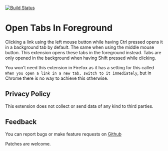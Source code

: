 [![Build Status](https://travis-ci.org/sblask/webextension-open-tabs-in-foreground.svg?branch=master)](https://travis-ci.org/sblask/webextension-open-tabs-in-foreground)

Open Tabs In Foreground
=======================

Clicking a link using the left mouse button while having Ctrl pressed opens it
in a background tab by default. The same when using the middle mouse button.
This extension opens these tabs in the foreground instead. Tabs are only opened
in the background when having Shift pressed while clicking.

You won't need this extension in Firefox as it has a setting for this called
`When you open a link in a new tab, switch to it immediately`, but in Chrome
there is no way to achieve this otherwise.

Privacy Policy
--------------

This extension does not collect or send data of any kind to third parties.

Feedback
--------

You can report bugs or make feature requests on
[Github](https://github.com/sblask/webextension-open-tabs-in-foreground)

Patches are welcome.
